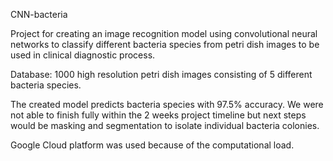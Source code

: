 CNN-bacteria

Project for creating an image recognition model using convolutional neural networks to classify different bacteria species from petri dish images to be used in clinical diagnostic process.

Database: 1000 high resolution petri dish images consisting of 5 different bacteria species.

The created model predicts bacteria species with 97.5% accuracy. We were not able to finish fully within the 2 weeks project timeline but next steps would be masking and segmentation to isolate individual bacteria colonies. 

Google Cloud platform was used because of the computational load.

